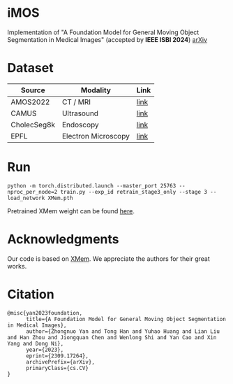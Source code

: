 # iMOS
Implementation of "A Foundation Model for General Moving Object Segmentation in Medical Images"  (accepted by **IEEE ISBI 2024**)
[arXiv](https://arxiv.org/abs/2309.17264)

# Dataset
| Source      | Modality              | Link                                                        |
| ----------- | --------------------- | ----------------------------------------------------------- |
| AMOS2022    | CT / MRI              | [link](https://amos22.grand-challenge.org/)                 |
| CAMUS       | Ultrasound            | [link](https://www.creatis.insa-lyon.fr/Challenge/camus/)   |
| CholecSeg8k | Endoscopy             | [link](https://www.kaggle.com/datasets/newslab/cholecseg8k) |
| EPFL        | Electron Microscopy   | [link](https://www.epfl.ch/labs/cvlab/data/data-em/)        |

# Run
```
python -m torch.distributed.launch --master_port 25763 --nproc_per_node=2 train.py --exp_id retrain_stage3_only --stage 3 --load_network XMem.pth
```
Pretrained XMem weight can be found [here](https://github.com/hkchengrex/XMem).

# Acknowledgments
Our code is based on [XMem](https://github.com/hkchengrex/XMem). We appreciate the authors for their great works.

# Citation
```
@misc{yan2023foundation,
      title={A Foundation Model for General Moving Object Segmentation in Medical Images}, 
      author={Zhongnuo Yan and Tong Han and Yuhao Huang and Lian Liu and Han Zhou and Jiongquan Chen and Wenlong Shi and Yan Cao and Xin Yang and Dong Ni},
      year={2023},
      eprint={2309.17264},
      archivePrefix={arXiv},
      primaryClass={cs.CV}
}
```
